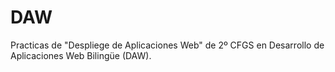 # DAW
Practicas de "Despliege de Aplicaciones Web" de 2º CFGS en Desarrollo de Aplicaciones Web Bilingüe (DAW). 
